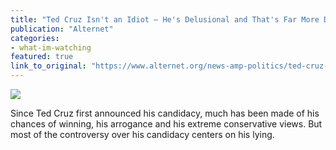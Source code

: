 ```yaml
---
title: "Ted Cruz Isn't an Idiot — He's Delusional and That's Far More Dangerous"
publication: "Alternet"
categories: 
- what-im-watching
featured: true
link_to_original: "https://www.alternet.org/news-amp-politics/ted-cruz-isnt-idiot-hes-delusional-and-thats-far-more-dangerous"
---
```

![](/assets/img/ted_cruz17.jpg)

Since Ted Cruz first announced his candidacy, much has been made of his chances of winning, his arrogance and his extreme conservative views. But most of the controversy over his candidacy centers on his lying.
